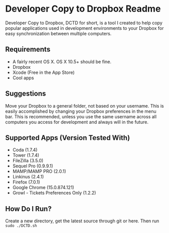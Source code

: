 Developer Copy to Dropbox Readme
================================

Developer Copy to Dropbox, DCTD for short, is a tool I created to help copy popular applications used in development environments to your Dropbox for easy synchronization between multiple computers.

Requirements
------------

* A fairly recent OS X. OS X 10.5+ should be fine.
* Dropbox
* Xcode (Free in the App Store)
* Cool apps

Suggestions
-----------

Move your Dropbox to a general folder, not based on your username. This is easily accomplished by changing your Dropbox preferences in the menu bar. This is recommended, unless you use the same username across all computers you access for development and always will in the future.

Supported Apps (Version Tested With)
------------------------------------

* Coda (1.7.4)
* Tower (1.7.4)
* FileZilla (3.5.0)
* Sequel Pro (0.9.9.1)
* MAMP/MAMP PRO (2.0.1)
* Linkinus (2.4.1)
* Firefox (7.0.1)
* Google Chrome (15.0.874.121)
* Growl - Tickets Preferences Only (1.2.2)

How Do I Run?
-------------

Create a new directory, get the latest source through git or here. Then run `sudo ./DCTD.sh`